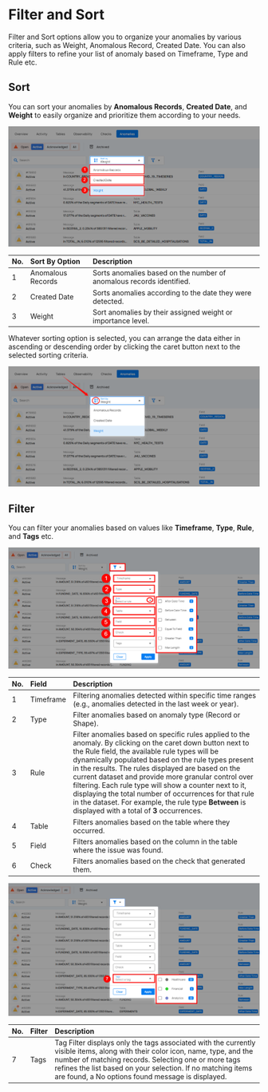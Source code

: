 # Filter and Sort

Filter and Sort options allow you to organize your anomalies by various criteria, such as Weight, Anomalous Record, Created Date. You can also apply filters to refine your list of anomaly based on Timeframe, Type and Rule etc.

## Sort

You can sort your anomalies by **Anomalous Records**, **Created Date**, and **Weight** to easily organize and prioritize them according to your needs.

![sort-options](../assets/datastores/filter-sort-anomalies/sort-options.png)

| No. | Sort By Option | Description |
| :---- | :---- | :---- |
| 1 | Anomalous Records | Sorts anomalies based on the number of anomalous records identified. |
| 2 | Created Date | Sorts anomalies according to the date they were detected. |
| 3 | Weight | Sort anomalies by their assigned weight or importance level. |

Whatever sorting option is selected, you can arrange the data either in ascending or descending order by clicking the caret button next to the selected sorting criteria.

![sort-order](../assets/datastores/filter-sort-anomalies/sort-order.png)

## Filter

You can filter your anomalies based on values like **Timeframe**, **Type**, **Rule**, and **Tags** etc.

![filter](../assets/datastores/filter-sort-anomalies/filter-1.png)

| No. | Field | Description |
| :---- | :---- | :---- |
| 1 | Timeframe | Filtering anomalies detected within specific time ranges (e.g., anomalies detected in the last week or year). |
| 2 | Type | Filter anomalies based on anomaly type (Record or Shape). |
| 3 | Rule | Filter anomalies based on specific rules applied to the anomaly. By clicking on the caret down button next to the Rule field, the available rule types will be dynamically populated based on the rule types present in the results. The rules displayed are based on the current dataset and provide more granular control over filtering. Each rule type will show a counter next to it, displaying the total number of occurrences for that rule in the dataset. For example, the rule type **Between** is displayed with a total of **3** occurrences. |
| 4 | Table | Filters anomalies based on the table where they occurred. |
| 5 | Field | Filters anomalies based on the column in the table where the issue was found. |
| 6 | Check | Filters anomalies based on the check that generated them. |

![filter](../assets/datastores/filter-sort-anomalies/filter-2.png)

| No. | Filter | Description |
| :---- | :---- | :---- |
| 7 | Tags | Tag Filter displays only the tags associated with the currently visible items, along with their color icon, name, type, and the number of matching records. Selecting one or more tags refines the list based on your selection. If no matching items are found, a No options found message is displayed. |
